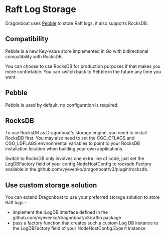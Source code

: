 # Raft Log Storage #

Dragonboat uses [Pebble](https://github.com/cockroachdb/pebble) to store Raft logs, it also supports RocksDB.

## Compatibility ##

Pebble is a new Key-Value store implemented in Go with bidirectional compatibility with RocksDB.

You can choose to use RocksDB for production purposes if that makes you more confortable. You can switch back to Pebble in the future any time you want. 

## Pebble ##

Pebble is used by default, no configuration is required.

## RocksDB ##

To use RocksDB as Dragonboat's storage engine, you need to install RocksDB first. You may also need to set the CGO_CFLAGS and CGO_LDFLAGS environmental variables to point to your RocksDB installation location when building your own applications.

Switch to RocksDB only involves one extra line of code, just set the LogDBFactory field of your config.NodeHostConfig to rocksdb.Factory available in the github.com/vyevenko/dragonboat/v3/plugin/rocksdb.

## Use custom storage solution ##

You can extend Dragonboat to use your preferred storage solution to store Raft logs -

* implement the ILogDB interface defined in the github.com/vyevenko/dragonboat/v3/raftio package
* pass a factory function that creates such a custom Log DB instance to the LogDBFactory field of your NodeHostConfig.Expert instance
